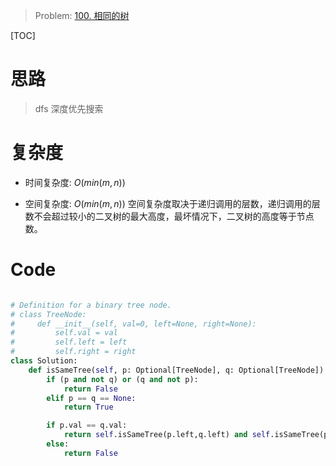 > Problem: [100. 相同的树](https://leetcode.cn/problems/same-tree/description/)

[TOC]

# 思路

> dfs 深度优先搜索

# 复杂度

- 时间复杂度: $O(min(m,n))$

- 空间复杂度: $O(min(m,n))$ 空间复杂度取决于递归调用的层数，递归调用的层数不会超过较小的二叉树的最大高度，最坏情况下，二叉树的高度等于节点数。

# Code

```Python []

# Definition for a binary tree node.
# class TreeNode:
#     def __init__(self, val=0, left=None, right=None):
#         self.val = val
#         self.left = left
#         self.right = right
class Solution:
    def isSameTree(self, p: Optional[TreeNode], q: Optional[TreeNode]) -> bool:
        if (p and not q) or (q and not p):
            return False
        elif p == q == None:
            return True

        if p.val == q.val:
            return self.isSameTree(p.left,q.left) and self.isSameTree(p.right,q.right)
        else:
            return False
```
